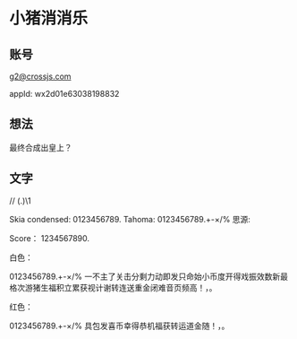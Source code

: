 # 小猪消消乐

## 账号

g2@crossjs.com

appId: wx2d01e63038198832

## 想法

最终合成出皇上？

## 文字

// (.)\1

Skia condensed: 0123456789.
Tahoma: 0123456789.+-×/%
思源:

Score：
1234567890.

白色：

0123456789.+-×/%
一不主了关击分剩力动即发只命始小币度开得戏振效数新最格次游猪生福积立累获视计谢转连送重金闭难音页频高！，。

红色：

0123456789.+-×/%
具包发喜币幸得恭机福获转运道金随！，。
